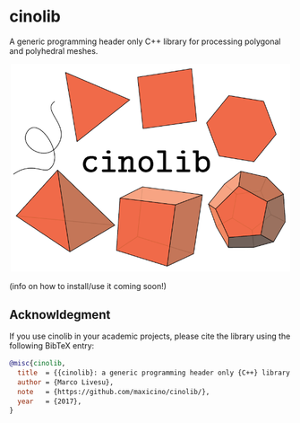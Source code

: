 # cinolib
A generic programming header only C++ library for processing polygonal and polyhedral meshes.

<p align="center"><img src="cinolib_rep_image.png" width="500"></p>

(info on how to install/use it coming soon!)


## Acknowldegment
If you use cinolib in your academic projects, please cite the library using the following 
BibTeX entry:

```bibtex
@misc{cinolib,
  title  = {{cinolib}: a generic programming header only {C++} library for processing polygonal and polyhedral meshes.},
  author = {Marco Livesu},
  note   = {https://github.com/maxicino/cinolib/},
  year   = {2017},
}
```
